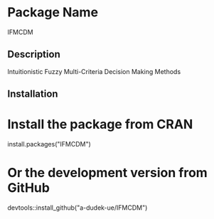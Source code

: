 # Package Name
IFMCDM

## Description
Intuitionistic Fuzzy Multi-Criteria Decision Making Methods 

## Installation

# Install the package from CRAN
install.packages("IFMCDM")

# Or the development version from GitHub
devtools::install_github("a-dudek-ue/IFMCDM")
